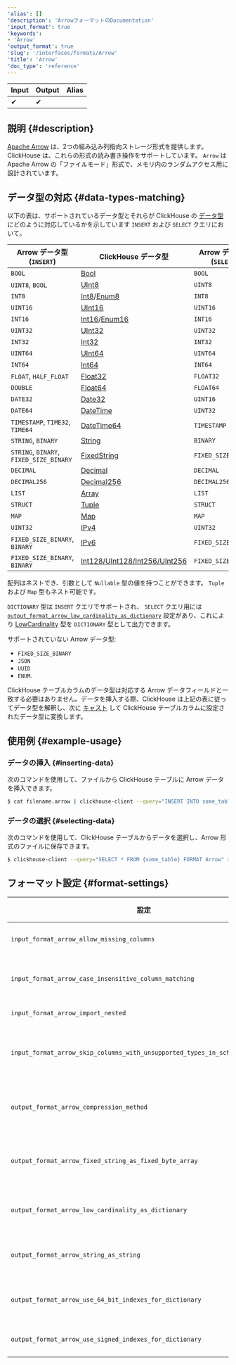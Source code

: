 ```yaml
---
'alias': []
'description': 'ArrowフォーマットのDocumentation'
'input_format': true
'keywords':
- 'Arrow'
'output_format': true
'slug': '/interfaces/formats/Arrow'
'title': 'Arrow'
'doc_type': 'reference'
---
```


| Input | Output | Alias |
|-------|--------|-------|
| ✔     | ✔      |       |

## 説明 {#description}

[Apache Arrow](https://arrow.apache.org/) は、2つの組み込み列指向ストレージ形式を提供します。 ClickHouse は、これらの形式の読み書き操作をサポートしています。
`Arrow` は Apache Arrow の「ファイルモード」形式で、メモリ内のランダムアクセス用に設計されています。

## データ型の対応 {#data-types-matching}

以下の表は、サポートされているデータ型とそれらが ClickHouse の [データ型](/sql-reference/data-types/index.md) にどのように対応しているかを示しています `INSERT` および `SELECT` クエリにおいて。

| Arrow データ型 (`INSERT`)              | ClickHouse データ型                                                                                       | Arrow データ型 (`SELECT`) |
|-----------------------------------------|------------------------------------------------------------------------------------------------------------|----------------------------|
| `BOOL`                                  | [Bool](/sql-reference/data-types/boolean.md)                                                       | `BOOL`                     |
| `UINT8`, `BOOL`                         | [UInt8](/sql-reference/data-types/int-uint.md)                                                     | `UINT8`                    |
| `INT8`                                  | [Int8](/sql-reference/data-types/int-uint.md)/[Enum8](/sql-reference/data-types/enum.md)   | `INT8`                     |
| `UINT16`                                | [UInt16](/sql-reference/data-types/int-uint.md)                                                    | `UINT16`                   |
| `INT16`                                 | [Int16](/sql-reference/data-types/int-uint.md)/[Enum16](/sql-reference/data-types/enum.md) | `INT16`                    |
| `UINT32`                                | [UInt32](/sql-reference/data-types/int-uint.md)                                                    | `UINT32`                   |
| `INT32`                                 | [Int32](/sql-reference/data-types/int-uint.md)                                                     | `INT32`                    |
| `UINT64`                                | [UInt64](/sql-reference/data-types/int-uint.md)                                                    | `UINT64`                   |
| `INT64`                                 | [Int64](/sql-reference/data-types/int-uint.md)                                                     | `INT64`                    |
| `FLOAT`, `HALF_FLOAT`                   | [Float32](/sql-reference/data-types/float.md)                                                      | `FLOAT32`                  |
| `DOUBLE`                                | [Float64](/sql-reference/data-types/float.md)                                                      | `FLOAT64`                  |
| `DATE32`                                | [Date32](/sql-reference/data-types/date32.md)                                                      | `UINT16`                   |
| `DATE64`                                | [DateTime](/sql-reference/data-types/datetime.md)                                                  | `UINT32`                   |
| `TIMESTAMP`, `TIME32`, `TIME64`         | [DateTime64](/sql-reference/data-types/datetime64.md)                                              | `TIMESTAMP`                |
| `STRING`, `BINARY`                      | [String](/sql-reference/data-types/string.md)                                                      | `BINARY`                   |
| `STRING`, `BINARY`, `FIXED_SIZE_BINARY` | [FixedString](/sql-reference/data-types/fixedstring.md)                                            | `FIXED_SIZE_BINARY`        |
| `DECIMAL`                               | [Decimal](/sql-reference/data-types/decimal.md)                                                    | `DECIMAL`                  |
| `DECIMAL256`                            | [Decimal256](/sql-reference/data-types/decimal.md)                                                 | `DECIMAL256`               |
| `LIST`                                  | [Array](/sql-reference/data-types/array.md)                                                        | `LIST`                     |
| `STRUCT`                                | [Tuple](/sql-reference/data-types/tuple.md)                                                        | `STRUCT`                   |
| `MAP`                                   | [Map](/sql-reference/data-types/map.md)                                                            | `MAP`                      |
| `UINT32`                                | [IPv4](/sql-reference/data-types/ipv4.md)                                                          | `UINT32`                   |
| `FIXED_SIZE_BINARY`, `BINARY`           | [IPv6](/sql-reference/data-types/ipv6.md)                                                          | `FIXED_SIZE_BINARY`        |
| `FIXED_SIZE_BINARY`, `BINARY`           | [Int128/UInt128/Int256/UInt256](/sql-reference/data-types/int-uint.md)                             | `FIXED_SIZE_BINARY`        |

配列はネストでき、引数として `Nullable` 型の値を持つことができます。 `Tuple` および `Map` 型もネスト可能です。

`DICTIONARY` 型は `INSERT` クエリでサポートされ、 `SELECT` クエリ用には [`output_format_arrow_low_cardinality_as_dictionary`](/operations/settings/formats#output_format_arrow_low_cardinality_as_dictionary) 設定があり、これにより [LowCardinality](/sql-reference/data-types/lowcardinality.md) 型を `DICTIONARY` 型として出力できます。

サポートされていない Arrow データ型: 
- `FIXED_SIZE_BINARY`
- `JSON`
- `UUID`
- `ENUM`.

ClickHouse テーブルカラムのデータ型は対応する Arrow データフィールドと一致する必要はありません。データを挿入する際、ClickHouse は上記の表に従ってデータ型を解釈し、次に [キャスト](/sql-reference/functions/type-conversion-functions#cast) して ClickHouse テーブルカラムに設定されたデータ型に変換します。

## 使用例 {#example-usage}

### データの挿入 {#inserting-data}

次のコマンドを使用して、ファイルから ClickHouse テーブルに Arrow データを挿入できます。

```bash
$ cat filename.arrow | clickhouse-client --query="INSERT INTO some_table FORMAT Arrow"
```

### データの選択 {#selecting-data}

次のコマンドを使用して、ClickHouse テーブルからデータを選択し、Arrow 形式のファイルに保存できます。

```bash
$ clickhouse-client --query="SELECT * FROM {some_table} FORMAT Arrow" > {filename.arrow}
```

## フォーマット設定 {#format-settings}

| 設定                                                                                                                  | 説明                                                                                        | デフォルト      |
|--------------------------------------------------------------------------------------------------------------------------|----------------------------------------------------------------------------------------------------|--------------|
| `input_format_arrow_allow_missing_columns`                                                                               | Arrow 入力形式を読み込む際に欠落したカラムを許可する                                            | `1`          |
| `input_format_arrow_case_insensitive_column_matching`                                                                    | Arrow カラムと CH カラムを一致させる際に大文字と小文字を無視します。                                           | `0`          |
| `input_format_arrow_import_nested`                                                                                       | 廃止された設定で、何もしません。                                                                    | `0`          |
| `input_format_arrow_skip_columns_with_unsupported_types_in_schema_inference`                                             | フォーマット Arrow のスキーマ推論中にサポートされていない型のカラムをスキップする                        | `0`          |
| `output_format_arrow_compression_method`                                                                                 | Arrow 出力形式の圧縮方法。サポートされているコーデック: lz4_frame, zstd, none (非圧縮) | `lz4_frame`  |
| `output_format_arrow_fixed_string_as_fixed_byte_array`                                                                   | FixedString カラムに対して Binary ではなく Arrow FIXED_SIZE_BINARY 型を使用します。                        | `1`          |
| `output_format_arrow_low_cardinality_as_dictionary`                                                                      | LowCardinality 型を Dictionary Arrow 型として出力することを有効にします                                 | `0`          |
| `output_format_arrow_string_as_string`                                                                                   | String カラムに対して Binary の代わりに Arrow String 型を使用します                                   | `1`          |
| `output_format_arrow_use_64_bit_indexes_for_dictionary`                                                                  | Arrow 形式の辞書インデックスに常に 64 ビット整数を使用します                                  | `0`          |
| `output_format_arrow_use_signed_indexes_for_dictionary`                                                                  | Arrow 形式の辞書インデックスに符号付き整数を使用します                                         | `1`          |
